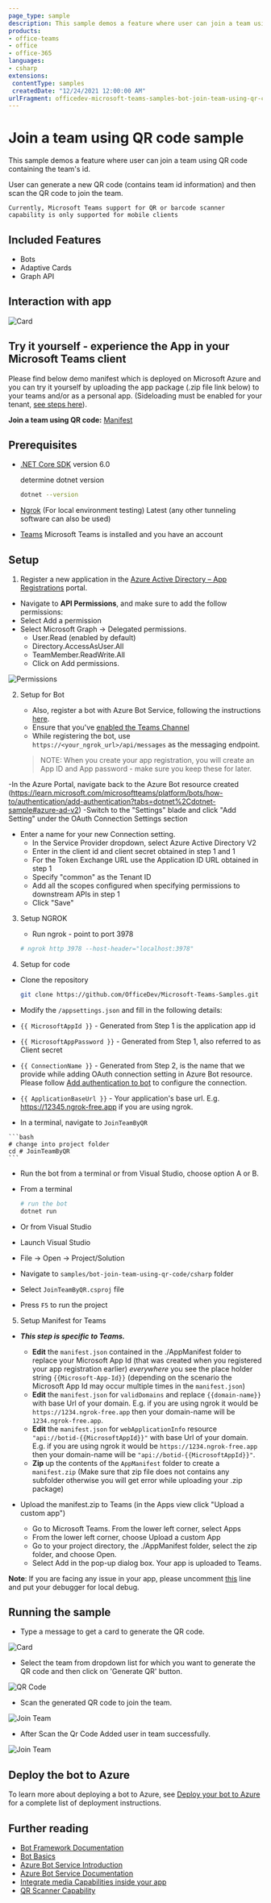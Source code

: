 ```yaml
---
page_type: sample
description: This sample demos a feature where user can join a team using QR code containing the team's id through bot.
products:
- office-teams
- office
- office-365
languages:
- csharp
extensions:
 contentType: samples
 createdDate: "12/24/2021 12:00:00 AM"
urlFragment: officedev-microsoft-teams-samples-bot-join-team-using-qr-code-csharp
---
```


# Join a team using QR code sample

This sample demos a feature where user can join a team using QR code containing the team's id.

User can generate a new QR code (contains team id information) and then scan the QR code to join the team.

`Currently, Microsoft Teams support for QR or barcode scanner capability is only supported for mobile clients`

## Included Features
* Bots
* Adaptive Cards
* Graph API

## Interaction with app

 ![Card](JoinTeamByQR/Images/JoinTeamByQrCode.gif)

 ## Try it yourself - experience the App in your Microsoft Teams client
Please find below demo manifest which is deployed on Microsoft Azure and you can try it yourself by uploading the app package (.zip file link below) to your teams and/or as a personal app. (Sideloading must be enabled for your tenant, [see steps here](https://docs.microsoft.com/microsoftteams/platform/concepts/build-and-test/prepare-your-o365-tenant#enable-custom-teams-apps-and-turn-on-custom-app-uploading)).

**Join a team using QR code:** [Manifest](/samples/bot-join-team-using-qr-code/csharp/demo-manifest/Bot-Join-Team-By-QR.zip)

## Prerequisites

- [.NET Core SDK](https://dotnet.microsoft.com/download) version 6.0

  determine dotnet version
  ```bash
  dotnet --version
  ```
- [Ngrok](https://ngrok.com/download) (For local environment testing) Latest (any other tunneling software can also be used)
  
- [Teams](https://teams.microsoft.com) Microsoft Teams is installed and you have an account

## Setup
1. Register a new application in the [Azure Active Directory – App Registrations](https://go.microsoft.com/fwlink/?linkid=2083908) portal.  
    
  - Navigate to **API Permissions**, and make sure to add the follow permissions:
   - Select Add a permission
   - Select Microsoft Graph -\> Delegated permissions.
       * User.Read (enabled by default)
       * Directory.AccessAsUser.All
       * TeamMember.ReadWrite.All
       * Click on Add permissions.

   ![Permissions](JoinTeamByQR/Images/Permission.png)

2. Setup for Bot
	
	- Also, register a bot with Azure Bot Service, following the instructions [here](https://docs.microsoft.com/azure/bot-service/bot-service-quickstart-registration?view=azure-bot-service-3.0).
	- Ensure that you've [enabled the Teams Channel](https://docs.microsoft.com/azure/bot-service/channel-connect-teams?view=azure-bot-service-4.0)
	- While registering the bot, use `https://<your_ngrok_url>/api/messages` as the messaging endpoint.

    > NOTE: When you create your app registration, you will create an App ID and App password - make sure you keep these for later.
    
  -In the Azure Portal, navigate back to the Azure Bot resource created (https://learn.microsoft.com/microsoftteams/platform/bots/how-to/authentication/add-authentication?tabs=dotnet%2Cdotnet-sample#azure-ad-v2)
  -Switch to the "Settings" blade and click "Add Setting" under the OAuth Connection Settings section
  - Enter a name for your new Connection setting.  
    - In the Service Provider dropdown, select Azure Active Directory V2
    - Enter in the client id and client secret obtained in step 1 and 1
    - For the Token Exchange URL use the Application ID URL obtained in step 1
    - Specify "common" as the Tenant ID
    - Add all the scopes configured when specifying permissions to downstream APIs in step 1
    - Click "Save"

3. Setup NGROK
      - Run ngrok - point to port 3978

	```bash
	# ngrok http 3978 --host-header="localhost:3978"
	```   
4. Setup for code

  - Clone the repository

    ```bash
    git clone https://github.com/OfficeDev/Microsoft-Teams-Samples.git
    ```
  - Modify the `/appsettings.json` and fill in the following details:
   - `{{ MicrosoftAppId }}` - Generated from Step 1 is the application app id
   - `{{ MicrosoftAppPassword }}` - Generated from Step 1, also referred to as Client secret
   - `{{ ConnectionName }}` - Generated from Step 2, is the name that we provide while adding OAuth connection setting in Azure Bot resource.
    Please follow [Add authentication to bot](https://docs.microsoft.com/microsoftteams/platform/bots/how-to/authentication/add-authentication?tabs=dotnet%2Cdotnet-sample#azure-ad-v2) to configure the connection.
   - `{{ ApplicationBaseUrl }}` - Your application's base url. E.g. https://12345.ngrok-free.app if you are using ngrok.
   
   - In a terminal, navigate to `JoinTeamByQR`

    ```bash
    # change into project folder
    cd # JoinTeamByQR
    ```

- Run the bot from a terminal or from Visual Studio, choose option A or B.

 - From a terminal

   ```bash
   # run the bot
   dotnet run
   ```

 - Or from Visual Studio

  - Launch Visual Studio
  - File -> Open -> Project/Solution
  - Navigate to `samples/bot-join-team-using-qr-code/csharp` folder
  - Select `JoinTeamByQR.csproj` file
  - Press `F5` to run the project
   

5) Setup Manifest for Teams
- __*This step is specific to Teams.*__
    - **Edit** the `manifest.json` contained in the ./AppManifest folder to replace your Microsoft App Id (that was created when you registered your app registration earlier) *everywhere* you see the place holder string `{{Microsoft-App-Id}}` (depending on the scenario the Microsoft App Id may occur multiple times in the `manifest.json`)
    - **Edit** the `manifest.json` for `validDomains` and replace `{{domain-name}}` with base Url of your domain. E.g. if you are using ngrok it would be `https://1234.ngrok-free.app` then your domain-name will be `1234.ngrok-free.app`.
     - **Edit** the `manifest.json` for `webApplicationInfo` resource `"api://botid-{{MicrosoftAppId}}"` with base Url of your domain. E.g. if you are using ngrok it would be `https://1234.ngrok-free.app` then your domain-name will be `"api://botid-{{MicrosoftAppId}}"`.
    - **Zip** up the contents of the `AppManifest` folder to create a `manifest.zip` (Make sure that zip file does not contains any subfolder otherwise you will get error while uploading your .zip package)

- Upload the manifest.zip to Teams (in the Apps view click "Upload a custom app")
   - Go to Microsoft Teams. From the lower left corner, select Apps
   - From the lower left corner, choose Upload a custom App
   - Go to your project directory, the ./AppManifest folder, select the zip folder, and choose Open.
   - Select Add in the pop-up dialog box. Your app is uploaded to Teams.

**Note**: If you are facing any issue in your app, please uncomment [this](https://github.com/OfficeDev/Microsoft-Teams-Samples/blob/main/samples/bot-join-team-using-qr-code/csharp/JoinTeamByQR/AdapterWithErrorHandler.cs#L23) line and put your debugger for local debug.
 
## Running the sample

- Type a message to get a card to generate the QR code.

 ![Card](JoinTeamByQR/Images/WelcomeMessage.png)

- Select the team from dropdown list for which you want to generate the QR code and then click on 'Generate QR' button.

 ![QR Code](JoinTeamByQR/Images/TeamSelectionToGenerateQRCode.png)

- Scan the generated QR code to join the team.

 ![Join Team](JoinTeamByQR/Images/GenerateQrCode.png)

- After Scan the Qr Code Added user in team successfully.

 ![Join Team](JoinTeamByQR/Images/SuccessfullyAddedUser.png)


## Deploy the bot to Azure

To learn more about deploying a bot to Azure, see [Deploy your bot to Azure](https://aka.ms/azuredeployment) for a complete list of deployment instructions.

## Further reading

- [Bot Framework Documentation](https://docs.botframework.com)
- [Bot Basics](https://docs.microsoft.com/azure/bot-service/bot-builder-basics?view=azure-bot-service-4.0)
- [Azure Bot Service Introduction](https://docs.microsoft.com/azure/bot-service/bot-service-overview-introduction?view=azure-bot-service-4.0)
- [Azure Bot Service Documentation](https://docs.microsoft.com/azure/bot-service/?view=azure-bot-service-4.0)
- [Integrate media Capabilities inside your app](https://learn.microsoft.com/microsoftteams/platform/concepts/device-capabilities/media-capabilities?tabs=mobile)
- [QR Scanner Capability](https://learn.microsoft.com/en-us/microsoftteams/platform/concepts/device-capabilities/qr-barcode-scanner-capability)